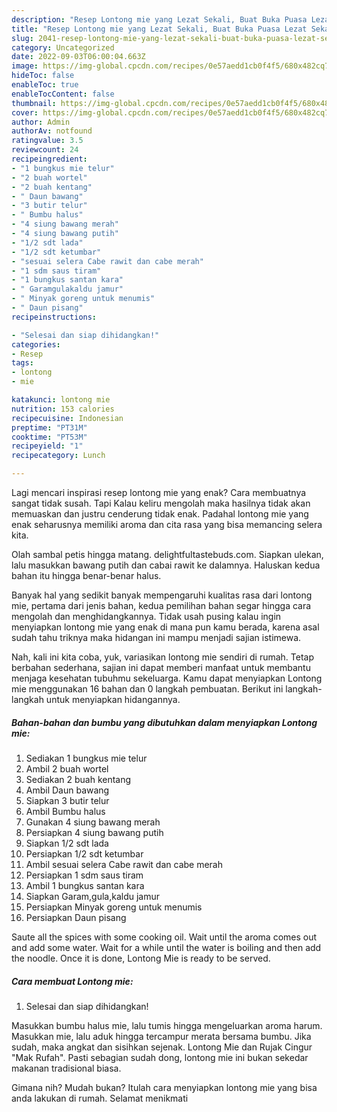 ```yaml
---
description: "Resep Lontong mie yang Lezat Sekali, Buat Buka Puasa Lezat Sekali"
title: "Resep Lontong mie yang Lezat Sekali, Buat Buka Puasa Lezat Sekali"
slug: 2041-resep-lontong-mie-yang-lezat-sekali-buat-buka-puasa-lezat-sekali
category: Uncategorized
date: 2022-09-03T06:00:04.663Z
image: https://img-global.cpcdn.com/recipes/0e57aedd1cb0f4f5/680x482cq70/lontong-mie-foto-resep-utama.jpg
hideToc: false
enableToc: true
enableTocContent: false
thumbnail: https://img-global.cpcdn.com/recipes/0e57aedd1cb0f4f5/680x482cq70/lontong-mie-foto-resep-utama.jpg
cover: https://img-global.cpcdn.com/recipes/0e57aedd1cb0f4f5/680x482cq70/lontong-mie-foto-resep-utama.jpg
author: Admin
authorAv: notfound
ratingvalue: 3.5
reviewcount: 24
recipeingredient:
- "1 bungkus mie telur"
- "2 buah wortel"
- "2 buah kentang"
- " Daun bawang"
- "3 butir telur"
- " Bumbu halus"
- "4 siung bawang merah"
- "4 siung bawang putih"
- "1/2 sdt lada"
- "1/2 sdt ketumbar"
- "sesuai selera Cabe rawit dan cabe merah"
- "1 sdm saus tiram"
- "1 bungkus santan kara"
- " Garamgulakaldu jamur"
- " Minyak goreng untuk menumis"
- " Daun pisang"
recipeinstructions:

- "Selesai dan siap dihidangkan!"
categories:
- Resep
tags:
- lontong
- mie

katakunci: lontong mie 
nutrition: 153 calories
recipecuisine: Indonesian
preptime: "PT31M"
cooktime: "PT53M"
recipeyield: "1"
recipecategory: Lunch

---
```



Lagi mencari inspirasi resep lontong mie yang enak? Cara membuatnya sangat tidak susah. Tapi Kalau keliru mengolah maka hasilnya tidak akan memuaskan dan justru cenderung tidak enak. Padahal lontong mie yang enak seharusnya memiliki aroma dan cita rasa yang bisa memancing selera kita.


Olah sambal petis hingga matang. delightfultastebuds.com. Siapkan ulekan, lalu masukkan bawang putih dan cabai rawit ke dalamnya. Haluskan kedua bahan itu hingga benar-benar halus.

Banyak hal yang sedikit banyak mempengaruhi kualitas rasa dari lontong mie, pertama dari jenis bahan, kedua pemilihan bahan segar hingga cara mengolah dan menghidangkannya. Tidak usah pusing kalau ingin menyiapkan lontong mie yang enak di mana pun kamu berada, karena asal sudah tahu triknya maka hidangan ini mampu menjadi sajian istimewa.


Nah, kali ini kita coba, yuk, variasikan lontong mie sendiri di rumah. Tetap berbahan sederhana, sajian ini dapat memberi manfaat untuk membantu menjaga kesehatan tubuhmu sekeluarga. Kamu dapat menyiapkan Lontong mie menggunakan 16 bahan dan 0 langkah pembuatan. Berikut ini langkah-langkah untuk menyiapkan hidangannya.

<!--inarticleads1-->

##### Bahan-bahan dan bumbu yang dibutuhkan dalam menyiapkan Lontong mie:

1. Sediakan 1 bungkus mie telur
1. Ambil 2 buah wortel
1. Sediakan 2 buah kentang
1. Ambil  Daun bawang
1. Siapkan 3 butir telur
1. Ambil  Bumbu halus
1. Gunakan 4 siung bawang merah
1. Persiapkan 4 siung bawang putih
1. Siapkan 1/2 sdt lada
1. Persiapkan 1/2 sdt ketumbar
1. Ambil sesuai selera Cabe rawit dan cabe merah
1. Persiapkan 1 sdm saus tiram
1. Ambil 1 bungkus santan kara
1. Siapkan  Garam,gula,kaldu jamur
1. Persiapkan  Minyak goreng untuk menumis
1. Persiapkan  Daun pisang


Saute all the spices with some cooking oil. Wait until the aroma comes out and add some water. Wait for a while until the water is boiling and then add the noodle. Once it is done, Lontong Mie is ready to be served. 

<!--inarticleads2-->

##### Cara membuat Lontong mie:


1. Selesai dan siap dihidangkan!

Masukkan bumbu halus mie, lalu tumis hingga mengeluarkan aroma harum. Masukkan mie, lalu aduk hingga tercampur merata bersama bumbu. Jika sudah, maka angkat dan sisihkan sejenak. Lontong Mie dan Rujak Cingur &#34;Mak Rufah&#34;. Pasti sebagian sudah dong, lontong mie ini bukan sekedar makanan tradisional biasa. 

Gimana nih? Mudah bukan? Itulah cara menyiapkan lontong mie yang bisa anda lakukan di rumah. Selamat menikmati
